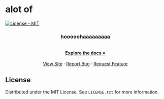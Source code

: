 # alot of
<a href="#license"><img src="https://img.shields.io/badge/License-MIT-2ea44f" alt="License - MIT"></a>
<div align="center">
  <p align="center">
    <h3>hooooohaaaaaaaaa</h3>
    <br />
    <a href="https://github.com/undefined/alot of"><strong>Explore the docs »</strong></a>
    <br />
    <br />
    <a href="https://github.com/undefined/alot of">View Site</a>
    ·
    <a href="https://github.com/undefined/alot of/issues">Report Bug</a>
    ·
    <a href="https://github.com/undefined/alot of/issues">Request Feature</a>
  </p>
</div>

## License
Distributed under the MIT License. See `LICENSE.txt` for more information.